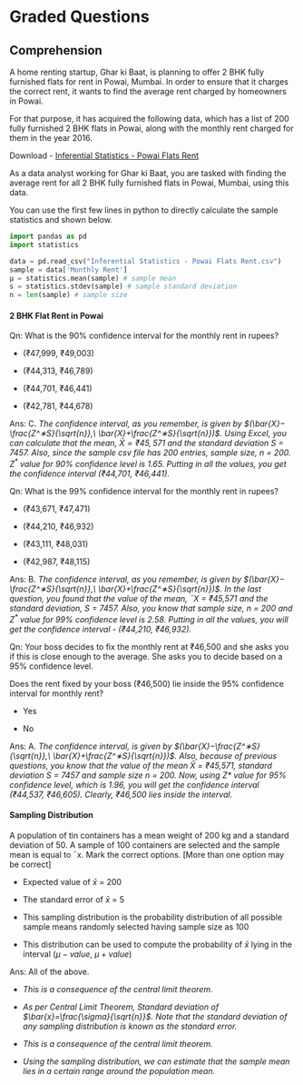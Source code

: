 # Graded Questions

## Comprehension

A home renting startup, Ghar ki Baat, is planning to offer 2 BHK fully furnished flats for rent in Powai, Mumbai. In order to ensure that it charges the correct rent, it wants to find the average rent charged by homeowners in Powai.

For that purpose, it has acquired the following data, which has a list of 200 fully furnished 2 BHK flats in Powai, along with the monthly rent charged for them in the year 2016.

Download - [Inferential Statistics - Powai Flats Rent](Inferential_Statistics-Powai_Flats_Rent.csv)

As a data analyst working for Ghar ki Baat, you are tasked with finding the average rent for all 2 BHK fully furnished flats in Powai, Mumbai, using this data.

You can use the first few lines in python to directly calculate the sample statistics and shown below.

```python
import pandas as pd
import statistics

data = pd.read_csv("Inferential Statistics - Powai Flats Rent.csv")
sample = data['Monthly Rent']
μ = statistics.mean(sample) # sample mean
s = statistics.stdev(sample) # sample standard deviation
n = len(sample) # sample size
```

#### 2 BHK Flat Rent in Powai

Qn: What is the 90% confidence interval for the monthly rent in rupees?

- (₹47,999, ₹49,003)

- (₹44,313, ₹46,789)

- (₹44,701, ₹46,441)

- (₹42,781, ₹44,678)

Ans: C. _The confidence interval, as you remember, is given by $(\bar{X}−\frac{Z^∗S}{\sqrt{n}},\ \bar{X}+\frac{Z^∗S}{\sqrt{n}})$. Using Excel, you can calculate that the mean, $\bar{X} = ₹45,571$ and the standard deviation S = 7457. Also, since the sample csv file has 200 entries, sample size, n = 200. $Z^*$ value for 90% confidence level is 1.65. Putting in all the values, you get the confidence interval (₹44,701, ₹46,441)._

Qn: What is the 99% confidence interval for the monthly rent in rupees?

- (₹43,671, ₹47,471)

- (₹44,210, ₹46,932)

- (₹43,111, ₹48,031)

- (₹42,987, ₹48,115)

Ans: B. _The confidence interval, as you remember, is given by $(\bar{X}−\frac{Z^∗S}{\sqrt{n}},\ \bar{X}+\frac{Z^∗S}{\sqrt{n}})$. In the last question, you found that the value of the mean, ¯X = ₹45,571 and the standard deviation, $S$ = 7457. Also, you know that sample size, $n$ = 200 and $Z^*$ value for 99% confidence level is 2.58. Putting in all the values, you will get the confidence interval - (₹44,210, ₹46,932)._

Qn: Your boss decides to fix the monthly rent at ₹46,500 and she asks you if this is close enough to the average. She asks you to decide based on a 95% confidence level.

Does the rent fixed by your boss (₹46,500) lie inside the 95% confidence interval for monthly rent?

- Yes

- No

Ans: A. _The confidence interval, is given by $(\bar{X}−\frac{Z^∗S}{\sqrt{n}},\ \bar{X}+\frac{Z^∗S}{\sqrt{n}})$. Also, because of previous questions, you know that the value of the mean $\bar{X}$ = ₹45,571, standard deviation $S$ = 7457 and sample size $n$ = 200. Now, using Z* value for 95% confidence level, which is 1.96, you will get the confidence interval (₹44,537, ₹46,605). Clearly, ₹46,500 lies inside the interval._

#### Sampling Distribution

A population of tin containers has a mean weight of 200 kg and a standard deviation of 50. A sample of 100 containers are selected and the sample mean is equal to ¯x. Mark the correct options. [More than one option may be correct]

- Expected value of  $\bar{x}$ = 200

- The standard error of  $\bar{x}$ = 5

- This sampling distribution is the probability distribution of all possible sample means randomly selected having sample size as 100

- This distribution can be used to compute the probability of $\bar{x}$ lying in the interval  $(\mu - value,\ \mu + value)$

Ans: All of the above.

- _This is a consequence of the central limit theorem_.

- _As per Central Limit Theorem, Standard deviation of $\bar{x}=\frac{\sigma}{\sqrt{n}}$. Note that the standard deviation of any sampling distribution is known as the standard error._

- _This is a consequence of the central limit theorem._

- _Using the sampling distribution, we can estimate that the sample mean lies in a certain range around the population mean._
